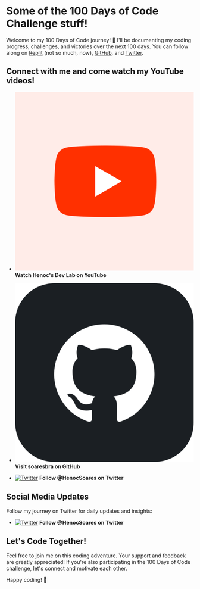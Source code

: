 # Some of the 100 Days of Code Challenge stuff!

Welcome to my 100 Days of Code journey! 🚀 I'll be documenting my coding progress, challenges, and victories over the next 100 days. You can follow along on [Replit](https://replit.com/learn/100-days-of-python?utm_medium=referral&utm_campaign=100_days_of_code_python) (not so much, now), [GitHub](https://github.com/soaresbra/100-days-of-code), and [Twitter](https://twitter.com/HenocSoares).

## Connect with me and come watch my YouTube videos!

- [![YouTube](media/YouTube.png)](https://www.youtube.com/@HenocSoares) **Watch Henoc's Dev Lab on YouTube**

- [![GitHub](media/GitHub.png)](https://github.com/soaresbra) **Visit soaresbra on GitHub**

- [![Twitter](media/Twitter.avif)](https://twitter.com/HenocSoares) **Follow @HenocSoares on Twitter**

## Social Media Updates

Follow my journey on Twitter for daily updates and insights:

- [![Twitter](media/Twitter.avif)](https://twitter.com/HenocSoares) **Follow @HenocSoares on Twitter**

## Let's Code Together!

Feel free to join me on this coding adventure. Your support and feedback are greatly appreciated! If you're also participating in the 100 Days of Code challenge, let's connect and motivate each other.

Happy coding! 🎉
